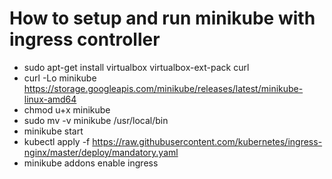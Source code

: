 # How to setup and run minikube with ingress controller


 - sudo apt-get install virtualbox virtualbox-ext-pack curl
 - curl -Lo minikube https://storage.googleapis.com/minikube/releases/latest/minikube-linux-amd64
 - chmod u+x minikube
 - sudo mv -v minikube /usr/local/bin
 - minikube start
 - kubectl apply -f https://raw.githubusercontent.com/kubernetes/ingress-nginx/master/deploy/mandatory.yaml
 - minikube addons enable ingress
